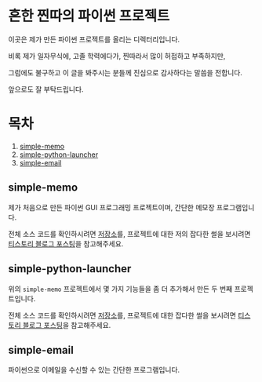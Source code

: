 # 흔한 찐따의 파이썬 프로젝트
이곳은 제가 만든 파이썬 프로젝트를 올리는 디렉터리입니다.

비록 제가 일자무식에, 고졸 학력에다가, 찐따라서 많이 허접하고 부족하지만,

그럼에도 불구하고 이 글을 봐주시는 분들께 진심으로 감사하다는 말씀을 전합니다.

앞으로도 잘 부탁드립니다.

# 목차
1. [simple-memo](#simple-memo)
2. [simple-python-launcher](#simple-python-launcher)
3. [simple-email](#simple-email)

## simple-memo
제가 처음으로 만든 파이썬 GUI 프로그래밍 프로젝트이며, 간단한 메모장 프로그램입니다.

전체 소스 코드를 확인하시려면 [저장소](https://github.com/iam-jjintta/python-tutorial/tree/main/projects/simple-memo)를,
프로젝트에 대한 저의 잡다한 썰을 보시려면 [티스토리 블로그 포스팅](https://iamjjintta.tistory.com/143)을 참고해주세요.

## simple-python-launcher
위의 `simple-memo` 프로젝트에서 몇 가지 기능들을 좀 더 추가해서 만든 두 번째 프로젝트입니다.

전체 소스 코드를 확인하시려면 [저장소](https://github.com/iam-jjintta/python-tutorial/tree/main/projects/simple-python-launcher)를,
프로젝트에 대한 잡다한 썰을 보시려면 [티스토리 블로그 포스팅](https://iamjjintta.tistory.com/144)을 참고해주세요.

## simple-email
파이썬으로 이메일을 수신할 수 있는 간단한 프로그램입니다.
